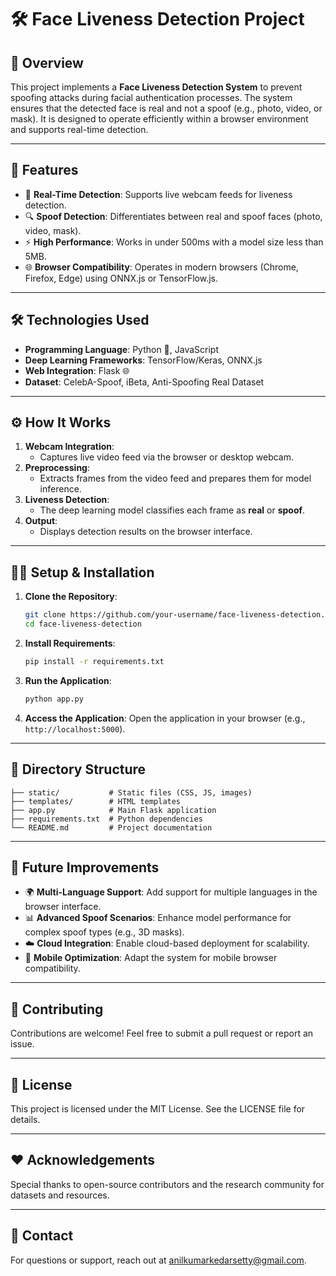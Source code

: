 # 🛠️ Face Liveness Detection Project

## 🚀 Overview
This project implements a **Face Liveness Detection System** to prevent spoofing attacks during facial authentication processes. The system ensures that the detected face is real and not a spoof (e.g., photo, video, or mask). It is designed to operate efficiently within a browser environment and supports real-time detection.

---

## 🧠 Features

- 🎥 **Real-Time Detection**: Supports live webcam feeds for liveness detection.
- 🔍 **Spoof Detection**: Differentiates between real and spoof faces (photo, video, mask).
- ⚡ **High Performance**: Works in under 500ms with a model size less than 5MB.
- 🌐 **Browser Compatibility**: Operates in modern browsers (Chrome, Firefox, Edge) using ONNX.js or TensorFlow.js.

---

## 🛠️ Technologies Used

- **Programming Language**: Python 🐍, JavaScript
- **Deep Learning Frameworks**: TensorFlow/Keras, ONNX.js
- **Web Integration**: Flask 🌐
- **Dataset**: CelebA-Spoof, iBeta, Anti-Spoofing Real Dataset

---

## ⚙️ How It Works
1. **Webcam Integration**:
   - Captures live video feed via the browser or desktop webcam.
2. **Preprocessing**:
   - Extracts frames from the video feed and prepares them for model inference.
3. **Liveness Detection**:
   - The deep learning model classifies each frame as **real** or **spoof**.
4. **Output**:
   - Displays detection results on the browser interface.

---

## 🧑‍💻 Setup & Installation

1. **Clone the Repository**:
   ```bash
   git clone https://github.com/your-username/face-liveness-detection.git
   cd face-liveness-detection
   ```

2. **Install Requirements**:
   ```bash
   pip install -r requirements.txt
   ```

3. **Run the Application**:
   ```bash
   python app.py
   ```

4. **Access the Application**:
   Open the application in your browser (e.g., `http://localhost:5000`).

---

## 📂 Directory Structure

```
├── static/           # Static files (CSS, JS, images)
├── templates/        # HTML templates
├── app.py            # Main Flask application
├── requirements.txt  # Python dependencies
└── README.md         # Project documentation
```

---

## 🔬 Future Improvements

- 🌍 **Multi-Language Support**: Add support for multiple languages in the browser interface.
- 📊 **Advanced Spoof Scenarios**: Enhance model performance for complex spoof types (e.g., 3D masks).
- ☁️ **Cloud Integration**: Enable cloud-based deployment for scalability.
- 📱 **Mobile Optimization**: Adapt the system for mobile browser compatibility.

---

## 🤝 Contributing
Contributions are welcome! Feel free to submit a pull request or report an issue.

---

## 📜 License
This project is licensed under the MIT License. See the LICENSE file for details.

---

## ❤️ Acknowledgements
Special thanks to open-source contributors and the research community for datasets and resources.

---

## 📧 Contact
For questions or support, reach out at anilkumarkedarsetty@gmail.com.

